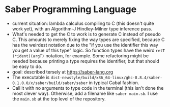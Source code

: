 # Saber Programming Language

 - current situation: lambda calculus compiling to C (this doesn't quite work yet), with an Algorithm-J Hindley-Milner type inference pass.
 - What's needed to get the C to work is to generate C instead of pseudo C. This amounts to merely fixing the way types are specified, because C has the weirdest notation due to the "if you use the identifier this way you get a value of this type" logic. So function types have the weird `retT (*ident)(argT)` notation, for example. Some refactoring might be needed because printing a type requires the identifier, but that should be easy to do.
 - goal: described tersely at https://saber-lang.org
 - The executable is `dist-newstyle/build/x86_64-linux/ghc-8.8.4/saber-0.1.0.0/x/saber/build/saber/saber` in typical Cabal fashion.
 - Call it with no arguments to type code in the terminal (this isn't done the most clever way). Otherwise, add a filename like `saber main.sb`. I use the `main.sb` at the top level of the repository. 
